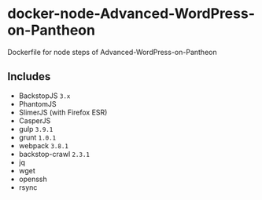 # docker-node-Advanced-WordPress-on-Pantheon
Dockerfile for node steps of Advanced-WordPress-on-Pantheon

## Includes
* BackstopJS `3.x`
* PhantomJS
* SlimerJS (with Firefox ESR)
* CasperJS
* gulp `3.9.1`
* grunt `1.0.1`
* webpack `3.8.1`
* backstop-crawl `2.3.1`
* jq
* wget
* openssh
* rsync
